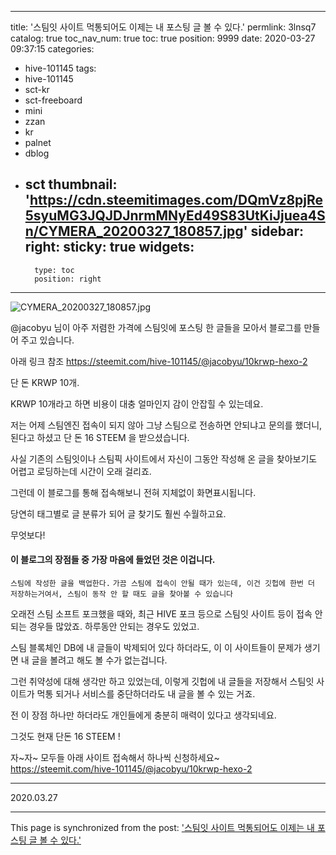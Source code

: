 
---
title: '스팀잇 사이트 먹통되어도 이제는 내 포스팅 글 볼 수 있다.'
permlink: 3lnsq7
catalog: true
toc_nav_num: true
toc: true
position: 9999
date: 2020-03-27 09:37:15
categories:
- hive-101145
tags:
- hive-101145
- sct-kr
- sct-freeboard
- mini
- zzan
- kr
- palnet
- dblog
- sct
thumbnail: 'https://cdn.steemitimages.com/DQmVz8pjRe5syuMG3JQJDJnrmMNyEd49S83UtKiJjuea4Sn/CYMERA_20200327_180857.jpg'
sidebar:
    right:
        sticky: true
widgets:
    -
        type: toc
        position: right
---


![CYMERA_20200327_180857.jpg](https://cdn.steemitimages.com/DQmVz8pjRe5syuMG3JQJDJnrmMNyEd49S83UtKiJjuea4Sn/CYMERA_20200327_180857.jpg)


@jacobyu 님이 아주 저렴한 가격에 스팀잇에 포스팅 한 글들을 모아서 블로그를 만들어 주고 있습니다.

아래 링크 참조
https://steemit.com/hive-101145/@jacobyu/10krwp-hexo-2

단 돈 KRWP 10개.

KRWP 10개라고 하면 비용이 대충 얼마인지 감이 안잡힐 수 있는데요.

저는 어제 스팀엔진 접속이 되지 않아 그냥 스팀으로 전송하면 안되냐고 문의를 했더니, 된다고 하셨고 단 돈 16 STEEM 을 받으셨습니다.

사실 기존의 스팀잇이나 스팀픽 사이트에서 자신이 그동안 작성해 온 글을 찾아보기도 어렵고 로딩하는데 시간이 오래 걸리죠.

그런데 이 블로그를 통해 접속해보니 전혀 지체없이 화면표시됩니다.

당연히 태그별로 글 분류가 되어 글 찾기도 훨씬 수월하고요.

무엇보다!

#### 이 블로그의 장점들 중 가장 마음에 들었던 것은 이겁니다.

`스팀에 작성한 글을 백업한다.`
`가끔 스팀에 접속이 안될 때가 있는데, 이건 깃헙에 한번 더 저장하는거여서, 스팀이 동작 안 할 때도 글을 찾아볼 수 있습니다`

오래전 스팀 소프트 포크했을 때와, 최근 HIVE 포크 등으로 스팀잇 사이트 등이 접속 안되는 경우들 많았죠. 하루동안 안되는 경우도 있었고.

스팀 블록체인 DB에 내 글들이 박제되어 있다 하더라도, 이 이 사이트들이 문제가 생기면 내 글을 볼려고 해도 볼 수가 없는겁니다.

그런 취약성에 대해 생각만 하고 있었는데, 이렇게 깃헙에 내 글들을 저장해서 스팀잇 사이트가 먹통 되거나 서비스를 중단하더라도  내 글을 볼 수 있는 거죠.

전 이 장점 하나만 하더라도 개인들에게 충분히 매력이 있다고 생각되네요.

그것도 현재 단돈 16 STEEM !

자~자~ 모두들 아래 사이트 접속해서 하나씩 신청하세요~
https://steemit.com/hive-101145/@jacobyu/10krwp-hexo-2

***

2020.03.27

- - -

This page is synchronized from the post: ['스팀잇 사이트 먹통되어도 이제는 내 포스팅 글 볼 수 있다.'](https://steemit.com/@lucky2015/3lnsq7)
